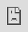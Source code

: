 
  <!DOCTYPE html>



<html>
   <head>
<meta name="viewport" content="width=device-width, initial-scale=1">
      <base target="_top">
   </head>
   <body>
      <iframe style="position: absolute;top: 0;left: 0;width: 100%;height: 100%;border: 0;" src="https://script.google.com/macros/s/AKfycbzbw8GV0P4HC4Ed1jOAQZC0gCrieMzTTfWMIMuGKrBikmEHTjD4_MNPZDfRQjjil5Fyjg/exec"></iframe>
   </body>
</html>
